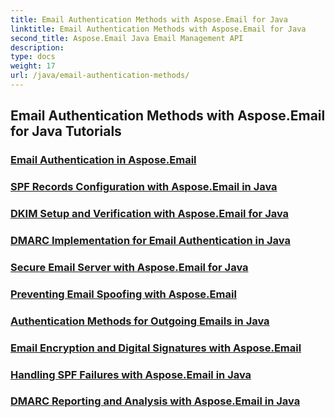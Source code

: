 ```yaml
---
title: Email Authentication Methods with Aspose.Email for Java
linktitle: Email Authentication Methods with Aspose.Email for Java
second_title: Aspose.Email Java Email Management API
description: 
type: docs
weight: 17
url: /java/email-authentication-methods/
---
```


## Email Authentication Methods with Aspose.Email for Java Tutorials
### [Email Authentication in Aspose.Email](./email-authentication/)
### [SPF Records Configuration with Aspose.Email in Java](./spf-records-configuration-in-java/)
### [DKIM Setup and Verification with Aspose.Email for Java](./dkim-setup-and-verification-for-java/)
### [DMARC Implementation for Email Authentication in Java](./dmarc-implementation-for-email-authentication-in-java/)
### [Secure Email Server with Aspose.Email for Java](./secure-email-server-for-java/)
### [Preventing Email Spoofing with Aspose.Email](./preventing-email-spoofing/)
### [Authentication Methods for Outgoing Emails in Java](./authentication-methods-for-outgoing-emails-in-java/)
### [Email Encryption and Digital Signatures with Aspose.Email](./email-encryption-and-digital-signatures/)
### [Handling SPF Failures with Aspose.Email in Java](./handling-spf-failures-in-java/)
### [DMARC Reporting and Analysis with Aspose.Email in Java](./dmarc-reporting-and-analysis-in-java/)